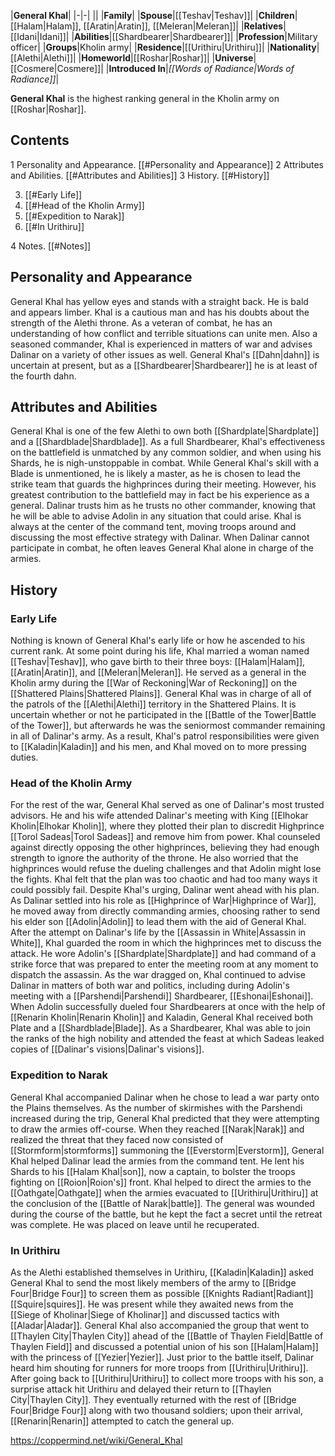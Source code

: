 |**General Khal**|
|-|-|
||
|**Family**|
|**Spouse**|[[Teshav\|Teshav]]|
|**Children**|[[Halam\|Halam]], [[Aratin\|Aratin]], [[Meleran\|Meleran]]|
|**Relatives**|[[Idani\|Idani]]|
|**Abilities**|[[Shardbearer\|Shardbearer]]|
|**Profession**|Military officer|
|**Groups**|Kholin army|
|**Residence**|[[Urithiru\|Urithiru]]|
|**Nationality**|[[Alethi\|Alethi]]|
|**Homeworld**|[[Roshar\|Roshar]]|
|**Universe**|[[Cosmere\|Cosmere]]|
|**Introduced In**|*[[Words of Radiance\|Words of Radiance]]*|

**General Khal** is the highest ranking general in the Kholin army on [[Roshar\|Roshar]].

## Contents

1 Personality and Appearance. [[#Personality and Appearance]] 
2 Attributes and Abilities. [[#Attributes and Abilities]] 
3 History. [[#History]] 

3. [[#Early Life]] 
3. [[#Head of the Kholin Army]] 
3. [[#Expedition to Narak]] 
3. [[#In Urithiru]] 


4 Notes. [[#Notes]] 


## Personality and Appearance
General Khal has yellow eyes and stands with a straight back. He is bald and appears limber. Khal is a cautious man and has his doubts about the strength of the Alethi throne. As a veteran of combat, he has an understanding of how conflict and terrible situations can unite men. Also a seasoned commander, Khal is experienced in matters of war and advises Dalinar on a variety of other issues as well. General Khal's [[Dahn\|dahn]] is uncertain at present, but as a [[Shardbearer\|Shardbearer]] he is at least of the fourth dahn.

## Attributes and Abilities
General Khal is one of the few Alethi to own both [[Shardplate\|Shardplate]] and a [[Shardblade\|Shardblade]]. As a full Shardbearer, Khal's effectiveness on the battlefield is unmatched by any common soldier, and when using his Shards, he is nigh-unstoppable in combat. While General Khal's skill with a Blade is unmentioned, he is likely a master, as he is chosen to lead the strike team that guards the highprinces during their meeting.
However, his greatest contribution to the battlefield may in fact be his experience as a general. Dalinar trusts him as he trusts no other commander, knowing that he will be able to advise Adolin in any situation that could arise. Khal is always at the center of the command tent, moving troops around and discussing the most effective strategy with Dalinar. When Dalinar cannot participate in combat, he often leaves General Khal alone in charge of the armies.

## History
### Early Life
Nothing is known of General Khal's early life or how he ascended to his current rank. At some point during his life, Khal married a woman named [[Teshav\|Teshav]], who gave birth to their three boys: [[Halam\|Halam]], [[Aratin\|Aratin]], and [[Meleran\|Meleran]]. He served as a general in the Kholin army during the [[War of Reckoning\|War of Reckoning]] on the [[Shattered Plains\|Shattered Plains]]. General Khal was in charge of all of the patrols of the [[Alethi\|Alethi]] territory in the Shattered Plains. It is uncertain whether or not he participated in the [[Battle of the Tower\|Battle of the Tower]], but afterwards he was the seniormost commander remaining in all of Dalinar's army. As a result, Khal's patrol responsibilities were given to [[Kaladin\|Kaladin]] and his men, and Khal moved on to more pressing duties.

### Head of the Kholin Army
For the rest of the war, General Khal served as one of Dalinar's most trusted advisors. He and his wife attended Dalinar's meeting with King [[Elhokar Kholin\|Elhokar Kholin]], where they plotted their plan to discredit Highprince [[Torol Sadeas\|Torol Sadeas]] and remove him from power. Khal counseled against directly opposing the other highprinces, believing they had enough strength to ignore the authority of the throne. He also worried that the highprinces would refuse the dueling challenges and that Adolin might lose the fights. Khal felt that the plan was too chaotic and had too many ways it could possibly fail. Despite Khal's urging, Dalinar went ahead with his plan.
As Dalinar settled into his role as [[Highprince of War\|Highprince of War]], he moved away from directly commanding armies, choosing rather to send his elder son [[Adolin\|Adolin]] to lead them with the aid of General Khal. After the attempt on Dalinar's life by the [[Assassin in White\|Assassin in White]], Khal guarded the room in which the highprinces met to discuss the attack. He wore Adolin's [[Shardplate\|Shardplate]] and had command of a strike force that was prepared to enter the meeting room at any moment to dispatch the assassin.
As the war dragged on, Khal continued to advise Dalinar in matters of both war and politics, including during Adolin's meeting with a [[Parshendi\|Parshendi]] Shardbearer, [[Eshonai\|Eshonai]]. When Adolin successfully dueled four Shardbearers at once with the help of [[Renarin Kholin\|Renarin Kholin]] and Kaladin, General Khal received both Plate and a [[Shardblade\|Blade]]. As a Shardbearer, Khal was able to join the ranks of the high nobility and attended the feast at which Sadeas leaked copies of [[Dalinar's visions\|Dalinar's visions]].

### Expedition to Narak
General Khal accompanied Dalinar when he chose to lead a war party onto the Plains themselves. As the number of skirmishes with the Parshendi increased during the trip, General Khal predicted that they were attempting to draw the armies off-course. When they reached [[Narak\|Narak]] and realized the threat that they faced now consisted of [[Stormform\|stormforms]] summoning the [[Everstorm\|Everstorm]], General Khal helped Dalinar lead the armies from the command tent. He lent his Shards to his [[Halam Khal\|son]], now a captain, to bolster the troops fighting on [[Roion\|Roion's]] front. Khal helped to direct the armies to the [[Oathgate\|Oathgate]] when the armies evacuated to [[Urithiru\|Urithiru]] at the conclusion of the [[Battle of Narak\|battle]]. The general was wounded during the course of the battle, but he kept the fact a secret until the retreat was complete. He was placed on leave until he recuperated.

### In Urithiru
As the Alethi established themselves in Urithiru, [[Kaladin\|Kaladin]] asked General Khal to send the most likely members of the army to [[Bridge Four\|Bridge Four]] to screen them as possible [[Knights Radiant\|Radiant]] [[Squire\|squires]].
He was present while they awaited news from the [[Siege of Kholinar\|Siege of Kholinar]] and discussed tactics with [[Aladar\|Aladar]].
General Khal also accompanied the group that went to [[Thaylen City\|Thaylen City]] ahead of the [[Battle of Thaylen Field\|Battle of Thaylen Field]] and discussed a potential union of his son [[Halam\|Halam]] with the princess of [[Yezier\|Yezier]]. Just prior to the battle itself, Dalinar heard him shouting for runners for more troops from [[Urithiru\|Urithiru]]. After going back to [[Urithiru\|Urithiru]] to collect more troops with his son, a surprise attack hit Urithiru and delayed their return to [[Thaylen City\|Thaylen City]]. They eventually returned with the rest of [[Bridge Four\|Bridge Four]] along with two thousand soldiers; upon their arrival, [[Renarin\|Renarin]] attempted to catch the general up.



https://coppermind.net/wiki/General_Khal